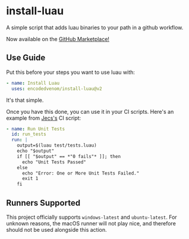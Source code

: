 # install-luau

A simple script that adds luau binaries to your path in a github workflow.

Now available on the [GitHub Marketplace!](https://github.com/marketplace/actions/install-luau)

## Use Guide

Put this before your steps you want to use luau with:

```yml
- name: Install Luau
  uses: encodedvenom/install-luau@v2
```

It's that simple.

Once you have this done, you can use it in your CI scripts. Here's an example from [Jecs's](https://github.com/Ukendio/jecs) CI script:

```yml
- name: Run Unit Tests
  id: run_tests
  run: |
    output=$(luau test/tests.luau)
    echo "$output"
    if [[ "$output" == *"0 fails"* ]]; then
      echo "Unit Tests Passed"
    else
      echo "Error: One or More Unit Tests Failed."
      exit 1
    fi
```

## Runners Supported

This project officially supports `windows-latest` and `ubuntu-latest`. For unknown reasons, the macOS runner will not play nice, and therefore should not be used alongside this action.